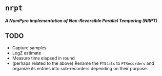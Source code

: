 # `nrpt`

***A NumPyro implementation of Non-Reversible Parallel Tempering (NRPT)***

## TODO

- Capture samples
- LogZ estimate
- Measure time elapsed in round 
- (perhaps related to the above) Rename the `PTStats` to `PTRecorders` and
organize its entries into sub-recorders depending on their purpose.
